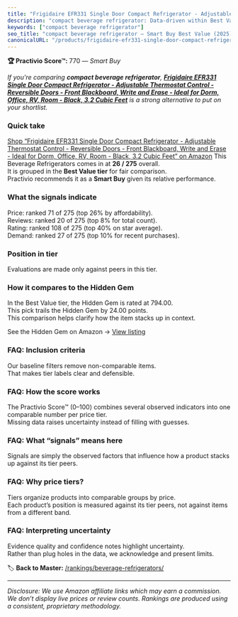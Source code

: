 ```yaml
---
title: "Frigidaire EFR331 Single Door Compact Refrigerator - Adjustable Thermostat Control - Reversible Doors - Front Blackboard, Write and Erase - Ideal for Dorm, Office, RV, Room - Black, 3.2 Cubic Feet"
description: "compact beverage refrigerator: Data-driven within Best Value ranking using the Practivio Score™. Positioned by quality, value, demand, findability, momentum."
keywords: ["compact beverage refrigerator"]
seo_title: "compact beverage refrigerator — Smart Buy Best Value (2025)"
canonicalURL: "/products/frigidaire-efr331-single-door-compact-refrigerator-adjustable-thermostat-control-reversible-doors-front-blackboard-write-and-erase-ideal-for-dorm-office-rv-room-black-32-cubic-feet-B07NJ8SM6D/"
---
```


**🏆 Practivio Score™:** 770 — _Smart Buy_


*If you're comparing **compact beverage refrigerator**, **[Frigidaire EFR331 Single Door Compact Refrigerator - Adjustable Thermostat Control - Reversible Doors - Front Blackboard, Write and Erase - Ideal for Dorm, Office, RV, Room - Black, 3.2 Cubic Feet](https://www.amazon.com/dp/B07NJ8SM6D?tag=practivio-20)** is a strong alternative to put on your shortlist.*
### Quick take
[Shop “Frigidaire EFR331 Single Door Compact Refrigerator - Adjustable Thermostat Control - Reversible Doors - Front Blackboard, Write and Erase - Ideal for Dorm, Office, RV, Room - Black, 3.2 Cubic Feet” on Amazon](https://www.amazon.com/dp/B07NJ8SM6D?tag=practivio-20)
This Beverage Refrigerators comes in at **26 / 275** overall.  
It is grouped in the **Best Value tier** for fair comparison.  
Practivio recommends it as a **Smart Buy** given its relative performance.

### What the signals indicate
Price: ranked 71 of 275 (top 26% by affordability).  
Reviews: ranked 20 of 275 (top 8% for total count).  
Rating: ranked 108 of 275 (top 40% on star average).  
Demand: ranked 27 of 275 (top 10% for recent purchases).

### Position in tier
Evaluations are made only against peers in this tier.

### How it compares to the Hidden Gem
In the Best Value tier, the Hidden Gem is rated at 794.00.  
This pick trails the Hidden Gem by 24.00 points.  
This comparison helps clarify how the item stacks up in context.  

See the Hidden Gem on Amazon → [View listing](https://www.amazon.com/dp/B00IR8H55A?tag=practivio-20)

### FAQ: Inclusion criteria
Our baseline filters remove non-comparable items.  
That makes tier labels clear and defensible.

### FAQ: How the score works
The Practivio Score™ (0–100) combines several observed indicators into one comparable number per price tier.  
Missing data raises uncertainty instead of filling with guesses.

### FAQ: What “signals” means here
Signals are simply the observed factors that influence how a product stacks up against its tier peers.

### FAQ: Why price tiers?
Tiers organize products into comparable groups by price.  
Each product’s position is measured against its tier peers, not against items from a different band.

### FAQ: Interpreting uncertainty
Evidence quality and confidence notes highlight uncertainty.  
Rather than plug holes in the data, we acknowledge and present limits.


🏷️ **Back to Master:** [/rankings/beverage-refrigerators/](/rankings/beverage-refrigerators/)

---
_Disclosure: We use Amazon affiliate links which may earn a commission. We don’t display live prices or review counts. Rankings are produced using a consistent, proprietary methodology._
